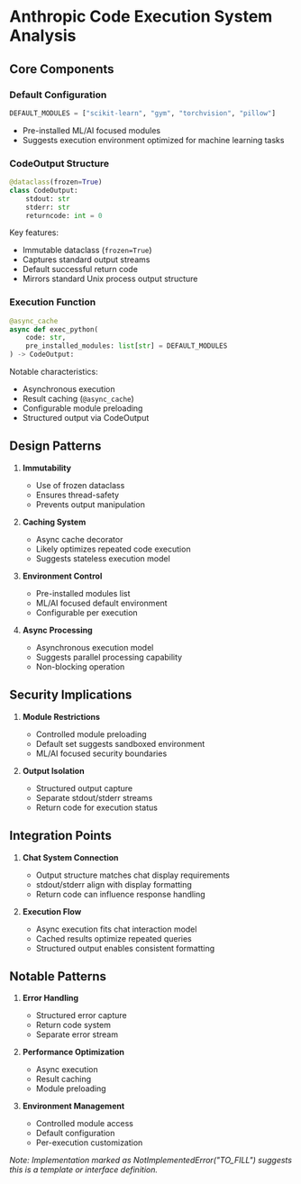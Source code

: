 # Anthropic Code Execution System Analysis

## Core Components

### Default Configuration
```python
DEFAULT_MODULES = ["scikit-learn", "gym", "torchvision", "pillow"]
```
- Pre-installed ML/AI focused modules
- Suggests execution environment optimized for machine learning tasks

### CodeOutput Structure
```python
@dataclass(frozen=True)
class CodeOutput:
    stdout: str
    stderr: str
    returncode: int = 0
```
Key features:
- Immutable dataclass (`frozen=True`)
- Captures standard output streams
- Default successful return code
- Mirrors standard Unix process output structure

### Execution Function
```python
@async_cache
async def exec_python(
    code: str, 
    pre_installed_modules: list[str] = DEFAULT_MODULES
) -> CodeOutput:
```
Notable characteristics:
- Asynchronous execution
- Result caching (`@async_cache`)
- Configurable module preloading
- Structured output via CodeOutput

## Design Patterns

1. **Immutability**
   - Use of frozen dataclass
   - Ensures thread-safety
   - Prevents output manipulation

2. **Caching System**
   - Async cache decorator
   - Likely optimizes repeated code execution
   - Suggests stateless execution model

3. **Environment Control**
   - Pre-installed modules list
   - ML/AI focused default environment
   - Configurable per execution

4. **Async Processing**
   - Asynchronous execution model
   - Suggests parallel processing capability
   - Non-blocking operation

## Security Implications

1. **Module Restrictions**
   - Controlled module preloading
   - Default set suggests sandboxed environment
   - ML/AI focused security boundaries

2. **Output Isolation**
   - Structured output capture
   - Separate stdout/stderr streams
   - Return code for execution status

## Integration Points

1. **Chat System Connection**
   - Output structure matches chat display requirements
   - stdout/stderr align with display formatting
   - Return code can influence response handling

2. **Execution Flow**
   - Async execution fits chat interaction model
   - Cached results optimize repeated queries
   - Structured output enables consistent formatting

## Notable Patterns

1. **Error Handling**
   - Structured error capture
   - Return code system
   - Separate error stream

2. **Performance Optimization**
   - Async execution
   - Result caching
   - Module preloading

3. **Environment Management**
   - Controlled module access
   - Default configuration
   - Per-execution customization

*Note: Implementation marked as NotImplementedError("TO_FILL") suggests this is a template or interface definition.*

